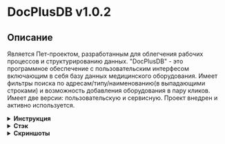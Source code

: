 # DocPlusDB v1.0.2

## Описание
Является Пет-проектом, разработанным для облегчения рабочих процессов и структурированию данных. "DocPlusDB" - это программное обеспечение с пользовательским интерфесом включающим в себя базу данных медицинского оборудования. Имеет фильтры поиска по адресам/типу/наименованию(в выпадающими строками) и возможность добавления оборудования в пару кликов. Имеет две версии: пользовательскую и сервисную. Проект внедрен и активно используется.

<details><summary><b>Инструкция</b></summary>

Программа состоит из двух блоков:
1. Блок Поиска (Верхний)
2. Блок Добавлений (Нижний)

Блок поиска состоит из:
1. Трех зависимых друг от друга ячеек фильтров с выпадающими вариантами
2. Редактируемой строкой
3. Кнопки "Поиск"
4. Кнопки "Очистить"
5. Таблицы

Для формирования таблицы необходимо выставить фильтры в блоке поиска (по-умолчанию стоит фильтр "Всё"). Если выбран фильтр "По имени", то активируется редактируемая строка и в нее необходимо ввести наименования оборудования. Редактируемая строка имеет функцию выпадающих подсказок. Далее необходимо нажать на кнопку "Поиск" для формирования таблицы. Кнопка "Очистить" нужна для удаления данных из таблицы (Не из базы данных).

Блок добавления состоит из:
1. Двух зависимых друг от друга ячеек фильтров с выпадающими вариантами - "Адрес" и "Кабинет"
2. Одной независимой ячейки фильтра с выпадающими вариантами - "Тип оборудования"
3. Трема редактируемыми строками -
   3.1. "Наименование"(С функцией выпадающих подсказок)
   3.2. "Серийный номер"
   3.3. "Год выпуска"
4. Кнопки "Добавить"
5. Кнопки "Очистить"

!!!Внимание!!!
Блок добавления активен только в сервисной версии.

Для добавления оборудования в базу данных необходимо заполнить все ячейки, ячейка "Год выпуска" принимает только целочисленные значения. Если будут заполненны не все ячейки - появится предупреждение. После заполнения необходимо нажать на кнопку "Добавить", после чего появится окно подверждения. В окне подтверждения необходимо выбрать "ОК" или "Cansel", взависимости от вашей решительности. Если вы подтвердили свое действие кнопкой "ОК", то появится следующее информативное окно, сообщающее об успешности операции.

В файле config.py находятся настройки подключения к БД

</details>

<details><summary><b>Стэк</b></summary>


-  Python
  
-  PostgreDB
  
</details>

<details><summary><b>Скриншоты</b></summary>

![Image alt](https://github.com/GarvelLoken1/DocPlusDB/raw/main/screenDocPlusDBClient.jpg "Пользовательская версия") 

|*Скриншот пользовательской версии*|

![Image alt](https://github.com/GarvelLoken1/DocPlusDB/raw/main/screenDocPlusDB.jpg "Сервисная версия") 

|*Скриншот сервисной версии*|

</details>


